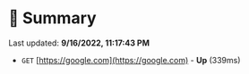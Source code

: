 # 📖 Summary
Last updated: **9/16/2022, 11:17:43 PM**

- `GET` [https://google.com](https://google.com) - **Up** (339ms)
